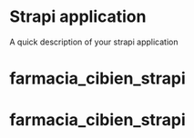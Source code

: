 # Strapi application

A quick description of your strapi application
# farmacia_cibien_strapi
# farmacia_cibien_strapi
